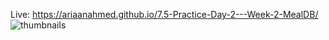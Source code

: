Live: https://ariaanahmed.github.io/7.5-Practice-Day-2---Week-2-MealDB/
![thumbnails](https://github.com/ariaanahmed/7.5-Practice-Day-2---Week-2-MealDB/assets/121677432/3d071d54-8e33-4b4b-8a0b-782e00e73948)
